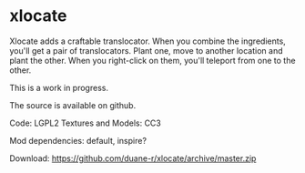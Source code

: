 # xlocate

Xlocate adds a craftable translocator. When you combine the ingredients, you'll get a pair of translocators. Plant one, move to another location and plant the other. When you right-click on them, you'll teleport from one to the other.

This is a work in progress.

The source is available on github.

Code: LGPL2
Textures and Models: CC3

Mod dependencies: default, inspire?

Download: https://github.com/duane-r/xlocate/archive/master.zip
